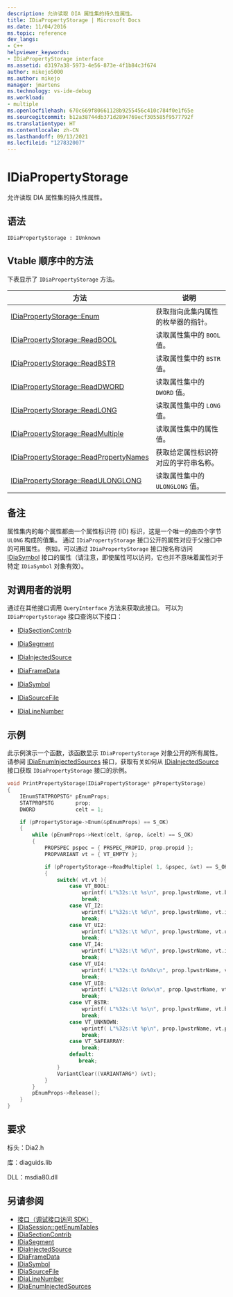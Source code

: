 ```yaml
---
description: 允许读取 DIA 属性集的持久性属性。
title: IDiaPropertyStorage | Microsoft Docs
ms.date: 11/04/2016
ms.topic: reference
dev_langs:
- C++
helpviewer_keywords:
- IDiaPropertyStorage interface
ms.assetid: d3197a38-5973-4e56-873e-4f1b84c3f674
author: mikejo5000
ms.author: mikejo
manager: jmartens
ms.technology: vs-ide-debug
ms.workload:
- multiple
ms.openlocfilehash: 670c669f80661128b9255456c410c784f0e1f65e
ms.sourcegitcommit: b12a38744db371d2894769ecf305585f9577792f
ms.translationtype: HT
ms.contentlocale: zh-CN
ms.lasthandoff: 09/13/2021
ms.locfileid: "127832007"
---
```

# <a name="idiapropertystorage"></a>IDiaPropertyStorage
允许读取 DIA 属性集的持久性属性。

## <a name="syntax"></a>语法

```
IDiaPropertyStorage : IUnknown
```

## <a name="methods-in-vtable-order"></a>Vtable 顺序中的方法
下表显示了 `IDiaPropertyStorage` 方法。

|方法|说明|
|------------|-----------------|
|[IDiaPropertyStorage::Enum](../../debugger/debug-interface-access/idiapropertystorage-enum.md)|获取指向此集内属性的枚举器的指针。|
|[IDiaPropertyStorage::ReadBOOL](../../debugger/debug-interface-access/idiapropertystorage-readbool.md)|读取属性集中的 `BOOL` 值。|
|[IDiaPropertyStorage::ReadBSTR](../../debugger/debug-interface-access/idiapropertystorage-readbstr.md)|读取属性集中的 `BSTR` 值。|
|[IDiaPropertyStorage::ReadDWORD](../../debugger/debug-interface-access/idiapropertystorage-readdword.md)|读取属性集中的 `DWORD` 值。|
|[IDiaPropertyStorage::ReadLONG](../../debugger/debug-interface-access/idiapropertystorage-readlong.md)|读取属性集中的 `LONG` 值。|
|[IDiaPropertyStorage::ReadMultiple](../../debugger/debug-interface-access/idiapropertystorage-readmultiple.md)|读取属性集中的属性值。|
|[IDiaPropertyStorage::ReadPropertyNames](../../debugger/debug-interface-access/idiapropertystorage-readpropertynames.md)|获取给定属性标识符对应的字符串名称。|
|[IDiaPropertyStorage::ReadULONGLONG](../../debugger/debug-interface-access/idiapropertystorage-readulonglong.md)|读取属性集中的 `ULONGLONG` 值。|

## <a name="remarks"></a>备注
属性集内的每个属性都由一个属性标识符 (ID) 标识，这是一个唯一的由四个字节 `ULONG` 构成的值集。 通过 `IDiaPropertyStorage` 接口公开的属性对应于父接口中的可用属性。 例如，可以通过 `IDiaPropertyStorage` 接口按名称访问 [IDiaSymbol](../../debugger/debug-interface-access/idiasymbol.md) 接口的属性（请注意，即使属性可以访问，它也并不意味着属性对于特定 `IDiaSymbol` 对象有效）。

## <a name="notes-for-callers"></a>对调用者的说明
通过在其他接口调用 `QueryInterface` 方法来获取此接口。 可以为 `IDiaPropertyStorage` 接口查询以下接口：

- [IDiaSectionContrib](../../debugger/debug-interface-access/idiasectioncontrib.md)

- [IDiaSegment](../../debugger/debug-interface-access/idiasegment.md)

- [IDiaInjectedSource](../../debugger/debug-interface-access/idiainjectedsource.md)

- [IDiaFrameData](../../debugger/debug-interface-access/idiaframedata.md)

- [IDiaSymbol](../../debugger/debug-interface-access/idiasymbol.md)

- [IDiaSourceFile](../../debugger/debug-interface-access/idiasourcefile.md)

- [IDiaLineNumber](../../debugger/debug-interface-access/idialinenumber.md)

## <a name="example"></a>示例
此示例演示一个函数，该函数显示 `IDiaPropertyStorage` 对象公开的所有属性。 请参阅 [IDiaEnumInjectedSources](../../debugger/debug-interface-access/idiaenuminjectedsources.md) 接口，获取有关如何从 [IDiaInjectedSource](../../debugger/debug-interface-access/idiainjectedsource.md) 接口获取 `IDiaPropertyStorage` 接口的示例。

```C++
void PrintPropertyStorage(IDiaPropertyStorage* pPropertyStorage)
{
    IEnumSTATPROPSTG* pEnumProps;
    STATPROPSTG       prop;
    DWORD             celt = 1;

    if (pPropertyStorage->Enum(&pEnumProps) == S_OK)
    {
        while (pEnumProps->Next(celt, &prop, &celt) == S_OK)
        {
            PROPSPEC pspec = { PRSPEC_PROPID, prop.propid };
            PROPVARIANT vt = { VT_EMPTY };

            if (pPropertyStorage->ReadMultiple( 1, &pspec, &vt) == S_OK)
            {
                switch( vt.vt ){
                    case VT_BOOL:
                        wprintf( L"%32s:\t %s\n", prop.lpwstrName, vt.bVal ? L"true" : L"false" );
                        break;
                    case VT_I2:
                        wprintf( L"%32s:\t %d\n", prop.lpwstrName, vt.iVal );
                        break;
                    case VT_UI2:
                        wprintf( L"%32s:\t %d\n", prop.lpwstrName, vt.uiVal );
                        break;
                    case VT_I4:
                        wprintf( L"%32s:\t %d\n", prop.lpwstrName, vt.intVal );
                        break;
                    case VT_UI4:
                        wprintf( L"%32s:\t 0x%0x\n", prop.lpwstrName, vt.uintVal );
                        break;
                    case VT_UI8:
                        wprintf( L"%32s:\t 0x%x\n", prop.lpwstrName, vt.uhVal.QuadPart );
                        break;
                    case VT_BSTR:
                        wprintf( L"%32s:\t %s\n", prop.lpwstrName, vt.bstrVal );
                        break;
                    case VT_UNKNOWN:
                        wprintf( L"%32s:\t %p\n", prop.lpwstrName, vt.punkVal );
                        break;
                    case VT_SAFEARRAY:
                        break;
                    default:
                       break;
                }
                VariantClear((VARIANTARG*) &vt);
            }
        }
        pEnumProps->Release();
    }
}
```

## <a name="requirements"></a>要求
标头：Dia2.h

库：diaguids.lib

DLL：msdia80.dll

## <a name="see-also"></a>另请参阅
- [接口（调试接口访问 SDK）](../../debugger/debug-interface-access/interfaces-debug-interface-access-sdk.md)
- [IDiaSession::getEnumTables](../../debugger/debug-interface-access/idiasession-getenumtables.md)
- [IDiaSectionContrib](../../debugger/debug-interface-access/idiasectioncontrib.md)
- [IDiaSegment](../../debugger/debug-interface-access/idiasegment.md)
- [IDiaInjectedSource](../../debugger/debug-interface-access/idiainjectedsource.md)
- [IDiaFrameData](../../debugger/debug-interface-access/idiaframedata.md)
- [IDiaSymbol](../../debugger/debug-interface-access/idiasymbol.md)
- [IDiaSourceFile](../../debugger/debug-interface-access/idiasourcefile.md)
- [IDiaLineNumber](../../debugger/debug-interface-access/idialinenumber.md)
- [IDiaEnumInjectedSources](../../debugger/debug-interface-access/idiaenuminjectedsources.md)
